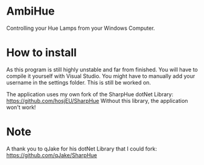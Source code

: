 AmbiHue
=======

Controlling your Hue Lamps from your Windows Computer.

How to install
=======
As this program is still highly unstable and far from finished. You will have to compile it yourself with Visual Studio.
You might have to manually add your username in the settings folder. This is still be worked on.

The application uses my own fork of the SharpHue dotNet Library: https://github.com/hosjEU/SharpHue
Without this library, the application won't work!

Note
=======
A thank you to qJake for his dotNet Library that I could fork: https://github.com/qJake/SharpHue

